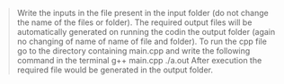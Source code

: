 > Write the inputs in the file present in the input folder (do not change the name of the files or folder).
> The required output files will be automatically generated on running the codin the output folder (again no changing of name of name of file and folder).
> To run the cpp file go to the directory containing main.cpp and write the following command in the terminal
  > g++ main.cpp
  > ./a.out
> After execution the required file would be generated in the output folder.
